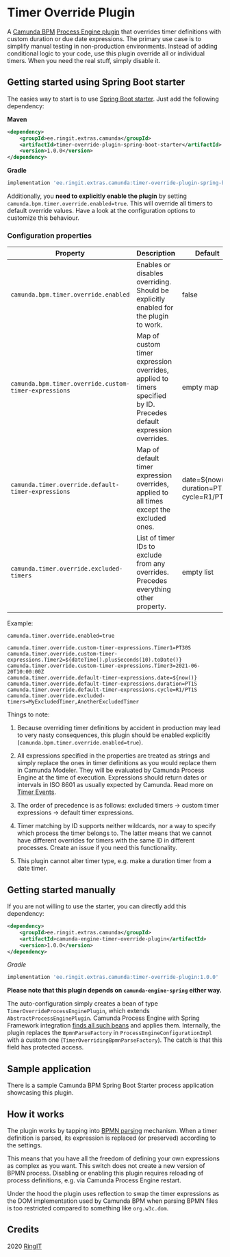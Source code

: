 # Timer Override Plugin

A [Camunda BPM](https://camunda.com/) [Process Engine plugin](https://docs.camunda.org/manual/7.13/user-guide/process-engine/process-engine-plugins/)
that overrides timer definitions with custom duration or due date expressions.
The primary use case is to simplify manual testing in non-production environments.
Instead of adding conditional logic to your code, use this plugin override all or individual
timers. When you need the real stuff, simply disable it.


## Getting started using Spring Boot starter

The easies way to start is to use [Spring Boot starter](https://docs.spring.io/spring-boot/docs/current/reference/htmlsingle/#using-boot-starter).
Just add the following dependency:

**Maven**

```xml
<dependency>
    <groupId>ee.ringit.extras.camunda</groupId>
    <artifactId>timer-override-plugin-spring-boot-starter</artifactId>
    <version>1.0.0</version>
</dependency>
```

**Gradle**

```groovy
implementation 'ee.ringit.extras.camunda:timer-override-plugin-spring-boot-starter:1.0.0'
```

Additionally, you **need to explicitly enable the plugin** by setting `camunda.bpm.timer.override.enabled=true`.
This will override all timers to default override values. Have a look at the configuration options to customize
this behaviour.


### Configuration properties

| Property                                              | Description                                                                                                         | Default                                                  |
|-------------------------------------------------------|---------------------------------------------------------------------------------------------------------------------|----------------------------------------------------------|
| `camunda.bpm.timer.override.enabled`                  | Enables or disables overriding. Should be explicitly enabled for the plugin to work.                                | false                                                    |
| `camunda.bpm.timer.override.custom-timer-expressions` | Map of custom timer expression overrides, applied to timers specified by ID. Precedes default expression overrides. | empty map                                                |
| `camunda.timer.override.default-timer-expressions`    | Map of default timer expression overrides, applied to all times except the excluded ones.                           | date=${now()}<br/> duration=PT1S<br/> cycle=R1/PT1S      |
| `camunda.timer.override.excluded-timers`              | List of timer IDs to exclude from any overrides. Precedes everything other property.                                | empty list                                               |

Example:

```properties
camunda.timer.override.enabled=true

camunda.timer.override.custom-timer-expressions.Timer1=PT30S
camunda.timer.override.custom-timer-expressions.Timer2=${dateTime().plusSeconds(10).toDate()}
camunda.timer.override.custom-timer-expressions.Timer3=2021-06-20T10:00:00Z
camunda.timer.override.default-timer-expressions.date=${now()}
camunda.timer.override.default-timer-expressions.duration=PT1S
camunda.timer.override.default-timer-expressions.cycle=R1/PT1S
camunda.timer.override.excluded-timers=MyExcludedTimer,AnotherExcludedTimer
```

Things to note:

1. Because overriding timer definitions by accident in production may lead to very nasty consequences,
this plugin should be enabled explicitly (`camunda.bpm.timer.override.enabled=true`).

2. All expressions specified in the properties are treated as strings and simply replace the ones in timer definitions
as you would replace them in Camunda Modeler. They will be evaluated by Camunda Process Engine at the time of execution.
Expressions should return dates or intervals in ISO 8601 as usually expected by Camunda. Read more on
[Timer Events](https://docs.camunda.org/manual/latest/reference/bpmn20/events/timer-events/).

3. The order of precedence is as follows: excluded timers -> custom timer expressions -> default timer expressions.   

4. Timer matching by ID supports neither wildcards, nor a way to specify which process the timer belongs to.
The latter means that we cannot have different overrides for timers with the same ID in different processes. 
Create an issue if you need this functionality.

5. This plugin cannot alter timer type, e.g. make a duration timer from a date timer. 


## Getting started manually

If you are not willing to use the starter, you can directly add this dependency:

```xml
<dependency>
    <groupId>ee.ringit.extras.camunda</groupId>
    <artifactId>camunda-engine-timer-override-plugin</artifactId>
    <version>1.0.0</version>
</dependency>
```

*Gradle*

```groovy
implementation 'ee.ringit.extras.camunda:timer-override-plugin:1.0.0'
```

**Please note that this plugin depends on `camunda-engine-spring` either way.**

The auto-configuration simply creates a bean of type `TimerOverrideProcessEnginePlugin`, which extends
`AbstractProcessEnginePlugin`. Camunda Process Engine with Spring Framework integration [finds all such beans](https://docs.camunda.org/manual/7.13/user-guide/spring-framework-integration/configuration/#configure-a-process-engine-plugin)
and applies them. Internally, the plugin replaces the `BpmnParseFactory` in `ProcessEngineConfigurationImpl`
with a custom one (`TimerOverridingBpmnParseFactory`). The catch is that this field has protected access.   


## Sample application

There is a sample Camunda BPM Spring Boot Starter process application showcasing this plugin.

## How it works

The plugin works by tapping into [BPMN parsing](https://github.com/camunda/camunda-bpm-platform/blob/6fd62f5c7492b98f0187f0392dc1ea2a94342cda/engine/src/main/java/org/camunda/bpm/engine/impl/bpmn/parser/BpmnParse.java)
mechanism. When a timer definition is parsed, its expression is replaced (or preserved) according to the settings.

This means that you have all the freedom of defining your own expressions as complex as you want. This switch does not
create a new version of BPMN process. Disabling or enabling this plugin requires reloading
of process definitions, e.g. via Camunda Process Engine restart.

Under the hood the plugin uses reflection to swap the timer expressions as the DOM implementation used by Camunda BPM
when parsing BPMN files is too restricted compared to something like `org.w3c.dom`.

## Credits

2020 [RingIT](https://ringit.ee/)
